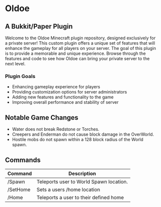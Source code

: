 # Oldoe
## A Bukkit/Paper Plugin
Welcome to the Oldoe Minecraft plugin repository, designed exclusively for a private server! This custom plugin offers a unique set of features that will enhance the gameplay for all players on your server. The goal of this plugin is to provide a memorable and unique experience. Browse through the features and code to see how Oldoe can bring your private server to the next level.


### Plugin Goals
- Enhancing gameplay experience for players
- Providing customization options for server administrators
- Adding new features and functionality to the game
- Improving overall performance and stability of server

## Notable Game Changes
- Water does not break Redstone or Torches.
- Creepers and Enderman do not cause block damage in the OverWorld.
- Hostile mobs do not spawn within a 128 block radius of the World spawn.


## Commands
| Command  | Description |
| ------------- | ------------- |
| /Spawn  | Teleports user to World Spawn location.  |
| /SetHome  | Sets a users /home location  |
| /Home  | Teleports a user to their defined home  |